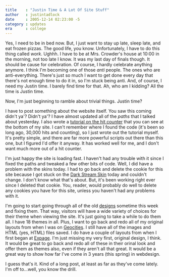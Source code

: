 ```yaml
---
title    : "Justin Time & A Lot Of Site Stuff"
author   : justintadlock
date     : 2005-12-14 02:23:00 -5
category : updates
era      : college
---
```


Yes, I need to be in bed now.  But, I just want to stay up late, sleep late, and eat frozen pizzas.  The good life, you know.  Unfortunately, I have to do this thing called <i> work</i>.  Ughhh.  I have to be at Mrs. Crowder's house at 10:00 in the morning, not too late I know.  It was my last day of finals though.  It should be cause for celebration.  Of course, I hardly celebrate anything anymore.  I think I'm becoming one of those <i> anti</i> people.  The ones who are anti-everything.  There's just so much I want to get done every day that there's not enough time to do it in, so I'm stuck being anti.  And, of course, I need my Justin time.  I barely find time for that.  Ah, who am I kidding?  All the time is Justin time.

Now, I'm just beginning to ramble about trivial things.  Justin time?

I have to post something about the website itself.  You saw this coming didn't ya'?  Didn't ya'?  I have almost updated all of the <i> paths</i> that I talked about yesterday.  I also wrote a <a href="/webdesign/counter" title="Hit Counter Tutorial"> tutorial on the hit counter</a> that you can see at the bottom of my site.  I can't remember where I found the code (it's been so long ago, 30,000 hits and counting), so I just wrote out the tutorial myself.  It's pretty simple, and there are far more powerful scripts out there than this one, but I figured I'd offer it anyway.  It has worked well for me, and I don't want much more out of a hit counter.

I'm just happy the site is loading fast.  I haven't had any trouble with it since I fixed the paths and tweaked a few other bits of code.  Well, I did have a problem with the skins today.  I had to go back and delete the cookie for this site because I got stuck on the <a href="/skins/style.php?set=17" title="Dark Stream Skin"> Dark Stream Skin</a> today and couldn't change.  I don't know what that's about.  But, it's been working right ever since I deleted that cookie.  You, reader, would probably do well to delete any cookies you have for this site, unless you haven't had any problems with it.

I'm going to start going through all of the old <a href="/skins" title="View All Designs">  designs</a> sometime this week and fixing them.  That way, visitors will have a wide variety of choices for their theme when viewing the site.  It's just going to take a while to do them all.  I have 18 themes in all.  Plus, I want to go back and redo all of my original layouts from when I was on <a href="http://geocities.yahoo.com" title="Yahoo Geocities Website" rel="external"> Geocities</a>.  I still have all of the images and HTML (yes, HTML) files saved.  I do have a couple of layouts from when I first began at <a href="http://www.expage.com" title="Expage Website" rel="external"> Expage</a>.  I'm just missing my very first, original design, I think.  It would be great to go back and redo all of these in their orinal look and offer them as themes also, even if they aren't all that great.  It would be a great way to show how far I've come in 3 years (this spring) in webdesign.

I guess that's it.  Kind of a long post, at least as far as they've come lately.  I'm off to...well, you know the drill.

